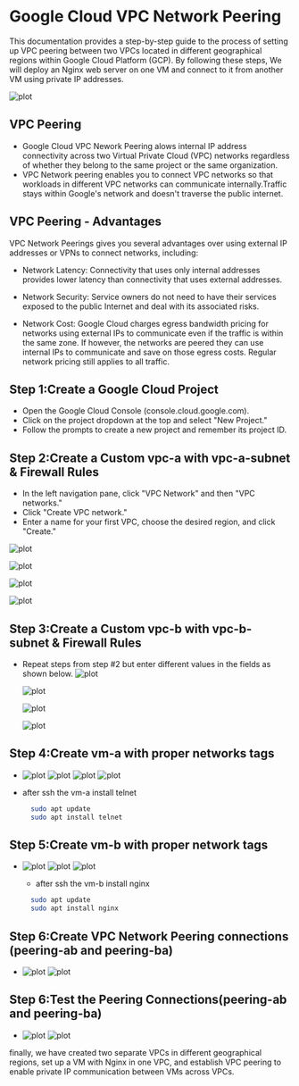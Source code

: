 # Google Cloud VPC Network Peering

This documentation provides a step-by-step guide to the process of setting up VPC peering between two VPCs located in different geographical regions within Google Cloud Platform (GCP). By following these steps, We will deploy an Nginx web server on one VM and connect to it from another VM using private IP addresses. 

![plot](images/vpc-peering-diagram.png)

## VPC Peering
- Google Cloud VPC Nework Peering alows internal IP address connectivity across two Virtual Private Cloud (VPC) networks regardless of whether they belong to the same project or the same organization.
- VPC Network peering enables you to connect VPC networks so that workloads in different VPC networks can communicate internally.Traffic stays within Google's network and doesn't traverse the public internet.

## VPC Peering - Advantages
VPC Network Peerings gives you several advantages over using external IP addresses or VPNs to connect networks, including:

- Network Latency: Connectivity that uses only internal addresses provides lower latency than connectivity that uses external addresses.

- Network Security: Service owners do not need to have their services exposed to the public Internet and deal with its associated risks.

- Network Cost: Google Cloud charges egress bandwidth pricing for networks using external IPs to communicate even if the traffic is within the same zone. If however, the networks are peered they can use internal IPs to communicate and save on those egress costs. Regular network pricing still applies to all traffic.

## Step 1:Create a Google Cloud Project
 - Open the Google Cloud Console (console.cloud.google.com).
 - Click on the project dropdown at the top and select "New Project."
 - Follow the prompts to create a new project and remember its project ID.

## Step 2:Create a Custom vpc-a with vpc-a-subnet & Firewall Rules
  - In the left navigation pane, click "VPC Network" and then "VPC networks."
  - Click "Create VPC network."
  - Enter a name for your first VPC, choose the desired region, and click "Create."

  ![plot](images/vpc-a-1.0.png)

  ![plot](images/vpc-a-1.1.png)

  ![plot](images/1.firewall-vpc-a.png)

  ![plot](images/2.firewall-vpc-a.1.png)

## Step 3:Create a Custom vpc-b with vpc-b-subnet & Firewall Rules
- Repeat steps from step #2 but enter different values in the fields as shown below.
  ![plot](images/7.vbc-b-1.png)

  ![plot](images/8.vpc-b-2.png)

  ![plot](images/9.vpc-b-firewall-1.png)

  ![plot](images/10.vpc-b-firewall-2.png)

## Step 4:Create vm-a with proper networks tags
- 
  ![plot](images/3.vm-a-1.png)
  ![plot](images/4.vpc-a-network-tags.png)
  ![plot](images/5.vm-a-subnet-select.png)
  ![plot](images/6.after-ssh-vm-a-internal-ip.png)

- after ssh the vm-a install telnet

  ```bash
    sudo apt update
    sudo apt install telnet
  ```

## Step 5:Create vm-b with proper network tags
- 
  ![plot](images/11.vm-b-1.png)
  ![plot](images/12.vm-b-2.png)
  ![plot](images/13.after-ssh-vm-b.png)

  - after ssh the vm-b install nginx

  ```bash
    sudo apt update
    sudo apt install nginx
  ```
  
## Step 6:Create VPC Network Peering connections (peering-ab and peering-ba)
- 
  ![plot](images/14.peering-ab.png)
  ![plot](images/15.peering-ba.png)

## Step 6:Test the Peering Connections(peering-ab and peering-ba)
- 
  ![plot](images/15.pinging-after-peering.png)
  ![plot](images/nginx-connected-from-vpc-a-via-internal-ip.png)

finally, we have created two separate VPCs in different geographical regions, set up a VM with Nginx in one VPC, and establish VPC peering to enable private IP communication between VMs across VPCs.







